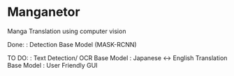# Manganetor
Manga Translation using computer vision

Done:
: Detection Base Model (MASK-RCNN)

TO DO:
: Text Detection/ OCR Base Model
: Japanese <-> English Translation Base Model
: User Friendly GUI